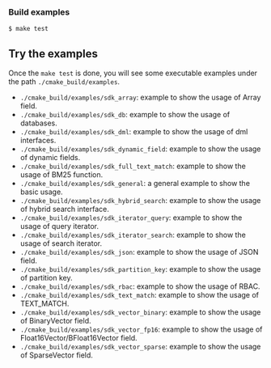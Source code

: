 ### Build examples

```shell
$ make test
```
## Try the examples
Once the `make test` is done, you will see some executable examples under the path `./cmake_build/examples`.
- `./cmake_build/examples/sdk_array`: example to show the usage of Array field.
- `./cmake_build/examples/sdk_db`: example to show the usage of databases.
- `./cmake_build/examples/sdk_dml`: example to show the usage of dml interfaces.
- `./cmake_build/examples/sdk_dynamic_field`: example to show the usage of dynamic fields.
- `./cmake_build/examples/sdk_full_text_match`: example to show the usage of BM25 function.
- `./cmake_build/examples/sdk_general`: a general example to show the basic usage.
- `./cmake_build/examples/sdk_hybrid_search`: example to show the usage of hybrid search interface.
- `./cmake_build/examples/sdk_iterator_query`: example to show the usage of query iterator.
- `./cmake_build/examples/sdk_iterator_search`: example to show the usage of search iterator.
- `./cmake_build/examples/sdk_json`: example to show the usage of JSON field.
- `./cmake_build/examples/sdk_partition_key`: example to show the usage of partition key.
- `./cmake_build/examples/sdk_rbac`: example to show the usage of RBAC.
- `./cmake_build/examples/sdk_text_match`: example to show the usage of TEXT_MATCH.
- `./cmake_build/examples/sdk_vector_binary`: example to show the usage of BinaryVector field.
- `./cmake_build/examples/sdk_vector_fp16`: example to show the usage of Float16Vector/BFloat16Vector field.
- `./cmake_build/examples/sdk_vector_sparse`: example to show the usage of SparseVector field.
